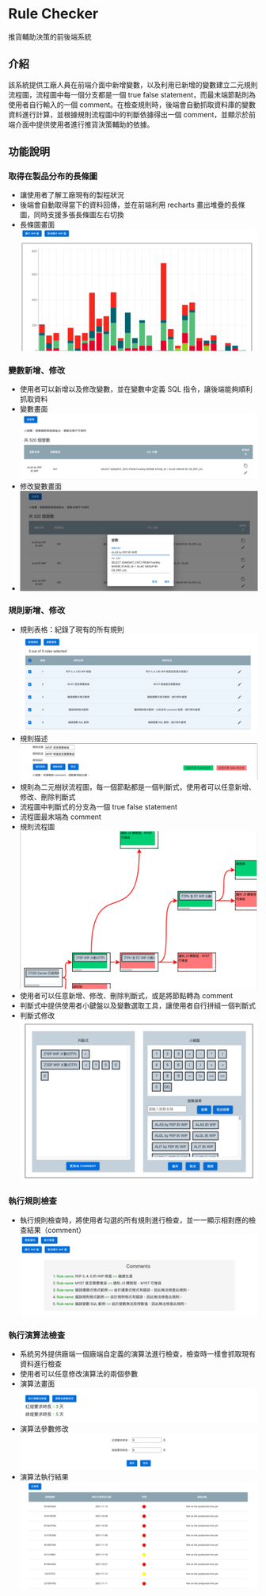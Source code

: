 # Rule Checker
推貨輔助決策的前後端系統

## 介紹
該系統提供工廠人員在前端介面中新增變數，以及利用已新增的變數建立二元規則流程圖，流程圖中每一個分支都是一個 true false statement，而最末端節點則為使用者自行輸入的一個 comment。在檢查規則時，後端會自動抓取資料庫的變數資料進行計算，並根據規則流程圖中的判斷依據得出一個 comment，並顯示於前端介面中提供使用者進行推貨決策輔助的依據。

## 功能說明
### 取得在製品分布的長條圖
- 讓使用者了解工廠現有的製程狀況
- 後端會自動取得當下的資料回傳，並在前端利用 recharts 畫出堆疊的長條圖，同時支援多張長條圖左右切換
- 長條圖畫面
![barchart](img/barchart.png)

### 變數新增、修改
- 使用者可以新增以及修改變數，並在變數中定義 SQL 指令，讓後端能夠順利抓取資料
- 變數畫面
![variables](img/variables.png)
- 修改變數畫面
- ![variables-edit](img/variables-edit.png)

### 規則新增、修改
- 規則表格：紀錄了現有的所有規則
![rules](img/rules.png)
- 規則描述
![rules-desc](img/rules-desc.png)
- 規則為二元樹狀流程圖，每一個節點都是一個判斷式，使用者可以任意新增、修改、刪除判斷式
- 流程圖中判斷式的分支為一個 true false statement
- 流程圖最末端為 comment
- 規則流程圖
![flowchart](img/flowchart.png)
- 使用者可以任意新增、修改、刪除判斷式，或是將節點轉為 comment
- 判斷式中提供使用者小鍵盤以及變數選取工具，讓使用者自行拼組一個判斷式
- 判斷式修改
![expression](img/expression.png)

### 執行規則檢查
- 執行規則檢查時，將使用者勾選的所有規則進行檢查，並一一顯示相對應的檢查結果（comment）
![comment](img/comment.png)

### 執行演算法檢查
- 系統另外提供廠端一個廠端自定義的演算法進行檢查，檢查時一樣會抓取現有資料進行檢查
- 使用者可以任意修改演算法的兩個參數
- 演算法畫面
![algorithm](img/algorithm.png)
- 演算法參數修改
![algorithm-edit](img/algorithm-edit.png)
- 演算法執行結果
![algorithm-result](img/algorithm-result.png)

